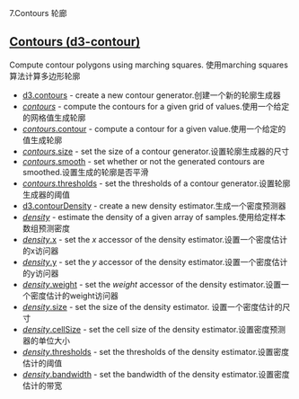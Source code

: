 7.Contours 轮廊
## [Contours (d3-contour)](https://github.com/d3/d3-contour/tree/v3.0.1)

Compute contour polygons using marching squares.
使用marching squares算法计算多边形轮廓

-   [d3.contours](https://github.com/d3/d3-contour/blob/v3.0.1/README.md#contours) - create a new contour generator.创建一个新的轮廓生成器
-   [*contours*](https://github.com/d3/d3-contour/blob/v3.0.1/README.md#_contours) - compute the contours for a given grid of values.使用一个给定的网格值生成轮廓
-   [*contours*.contour](https://github.com/d3/d3-contour/blob/v3.0.1/README.md#contours_contour) - compute a contour for a given value.使用一个给定的值生成轮廓
-   [*contours*.size](https://github.com/d3/d3-contour/blob/v3.0.1/README.md#contours_size) - set the size of a contour generator.设置轮廓生成器的尺寸
-   [*contours*.smooth](https://github.com/d3/d3-contour/blob/v3.0.1/README.md#contours_smooth) - set whether or not the generated contours are smoothed.设置生成的轮廓是否平滑
-   [*contours*.thresholds](https://github.com/d3/d3-contour/blob/v3.0.1/README.md#contours_thresholds) - set the thresholds of a contour generator.设置轮廓生成器的阈值
-   [d3.contourDensity](https://github.com/d3/d3-contour/blob/v3.0.1/README.md#contourDensity) - create a new density estimator.生成一个密度预测器
-   [*density*](https://github.com/d3/d3-contour/blob/v3.0.1/README.md#_density) - estimate the density of a given array of samples.使用给定样本数组预测密度
-   [*density*.x](https://github.com/d3/d3-contour/blob/v3.0.1/README.md#density_x) - set the *x* accessor of the density estimator.设置一个密度估计的x访问器
-   [*density*.y](https://github.com/d3/d3-contour/blob/v3.0.1/README.md#density_y) - set the *y* accessor of the density estimator.设置一个密度估计的y访问器
-   [*density*.weight](https://github.com/d3/d3-contour/blob/v3.0.1/README.md#density_weight) - set the *weight* accessor of the density estimator.设置一个密度估计的weight访问器
-   [*density*.size](https://github.com/d3/d3-contour/blob/v3.0.1/README.md#density_size) - set the size of the density estimator. 设置一个密度估计的尺寸
-   [*density*.cellSize](https://github.com/d3/d3-contour/blob/v3.0.1/README.md#density_cellSize) - set the cell size of the density estimator.设置密度预测器的单位大小
-   [*density*.thresholds](https://github.com/d3/d3-contour/blob/v3.0.1/README.md#density_thresholds) - set the thresholds of the density estimator.设置密度估计的阈值
-   [*density*.bandwidth](https://github.com/d3/d3-contour/blob/v3.0.1/README.md#density_bandwidth) - set the bandwidth of the density estimator.设置密度估计的带宽